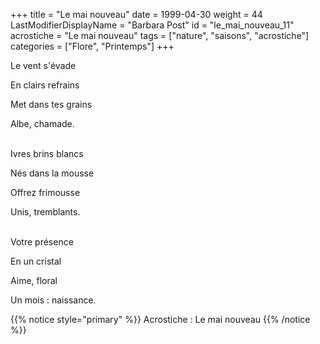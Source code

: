 +++
title = "Le mai nouveau"
date = 1999-04-30
weight = 44
LastModifierDisplayName = "Barbara Post"
id = "le_mai_nouveau_11"
acrostiche = "Le mai nouveau"
tags = ["nature", "saisons", "acrostiche"]
categories = ["Flore", "Printemps"]
+++

Le vent s'évade

En clairs refrains

Met dans tes grains

Albe, chamade.

 \
Ivres brins blancs

Nés dans la mousse

Offrez frimousse

Unis, tremblants.

 \
Votre présence

En un cristal

Aime, floral

Un mois : naissance.

{{% notice style="primary" %}}
Acrostiche : Le mai nouveau
{{% /notice %}}
